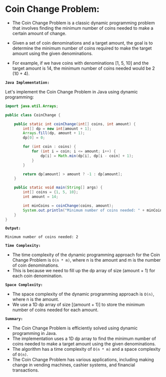 # Coin Change Problem:

-   The Coin Change Problem is a classic dynamic programming problem that involves finding the minimum number of coins needed to make a certain amount of change. 
-   Given a set of coin denominations and a target amount, the goal is to determine the minimum number of coins required to make the target amount using the given denominations.

-   For example, if we have coins with denominations [1, 5, 10] and the target amount is 14, the minimum number of coins needed would be 2 (10 + 4).

**`Java Implementation:`**

Let's implement the Coin Change Problem in Java using dynamic programming:

```java
import java.util.Arrays;

public class CoinChange {

    public static int coinChange(int[] coins, int amount) {
        int[] dp = new int[amount + 1];
        Arrays.fill(dp, amount + 1);
        dp[0] = 0;

        for (int coin : coins) {
            for (int i = coin; i <= amount; i++) {
                dp[i] = Math.min(dp[i], dp[i - coin] + 1);
            }
        }

        return dp[amount] > amount ? -1 : dp[amount];
    }

    public static void main(String[] args) {
        int[] coins = {1, 5, 10};
        int amount = 14;

        int minCoins = coinChange(coins, amount);
        System.out.println("Minimum number of coins needed: " + minCoins);
    }
}
```

**`Output:`**
```
Minimum number of coins needed: 2
```

**`Time Complexity:`**

-   The time complexity of the dynamic programming approach for the Coin Change Problem is `O(n * m)`, where n is the amount and m is the number of coin denominations. 
-   This is because we need to fill up the dp array of size (amount + 1) for each coin denomination.

**`Space Complexity:`**

-   The space complexity of the dynamic programming approach is `O(n)`, where n is the amount. 
-   We use a 1D dp array of size [(amount + 1)] to store the minimum number of coins needed for each amount.

**`Summary:`**

-   The Coin Change Problem is efficiently solved using dynamic programming in Java. 
-   The implementation uses a 1D dp array to find the minimum number of coins needed to make a target amount using the given denominations. 
-   The algorithm has a time complexity of `O(n * m)` and a space complexity of `O(n)`. 
-   The Coin Change Problem has various applications, including making change in vending machines, cashier systems, and financial transactions.